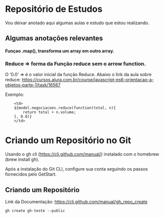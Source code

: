 # Repositório de Estudos

Vou deixar anotado aqui algumas aulas e estudo que estou realizando.

## Algumas anotações relevantes

#### Funçao .map(), transforma um array em outro array.
    

### Reduce => forma da Função reduce sem o arrow function.

O '0.0' => é o valor inicial da função Reduce. Abaixo o link da aula sobre reduce:
https://cursos.alura.com.br/course/javascript-es6-orientacao-a-objetos-parte-1/task/16567


Exemplo:
```
    <td>
    ${model.negociacoes.reduce(function(total, n){
        return total + n.volume;
    }, 0.0)}
    </td>
```

# Criando um Repositório no Git

Usando o gh cli (https://cli.github.com/manual/) instalado com o homebrew (brew install gh).

Após a instalação do Git CLI, configure sua conta seguindo os passos fornecidos pelo GetStart.

## Criando um Repositório

Link da Documentação:
https://cli.github.com/manual/gh_repo_create

```
gh create gh-teste --public
```